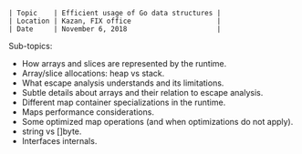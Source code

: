 ```
| Topic    | Efficient usage of Go data structures |
| Location | Kazan, FIX office                     |
| Date     | November 6, 2018                      |
```

Sub-topics:

- How arrays and slices are represented by the runtime.
- Array/slice allocations: heap vs stack.
- What escape analysis understands and its limitations.
- Subtle details about arrays and their relation to escape analysis.
- Different map container specializations in the runtime.
- Maps performance considerations.
- Some optimized map operations (and when optimizations do not apply).
- string vs []byte.
- Interfaces internals.

